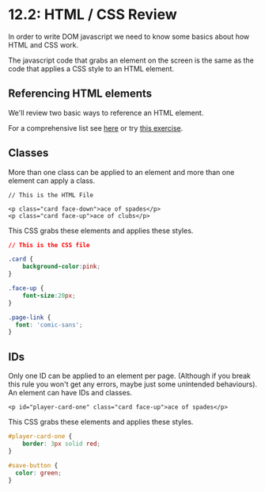 # 12.2: HTML / CSS Review

In order to write DOM javascript we need to know some basics about how HTML and CSS work.

The javascript code that grabs an element on the screen is the same as the code that applies a CSS style to an HTML element.

## Referencing HTML elements

We'll review two basic ways to reference an HTML element.

For a comprehensive list see [here](https://www.w3schools.com/cssref/css_selectors.asp) or try [this exercise](https://flukeout.github.io/).

## Classes

More than one class can be applied to an element and more than one element can apply a class.

```markup
// This is the HTML File

<p class="card face-down">ace of spades</p>
<p class="card face-up">ace of clubs</p>
```

This CSS grabs these elements and applies these styles.

```css
// This is the CSS file

.card {
    background-color:pink;
}

.face-up {
    font-size:20px;
}

.page-link {
  font: 'comic-sans';
}
```

## IDs

Only one ID can be applied to an element per page. \(Although if you break this rule you won't get any errors, maybe just some unintended behaviours\). An element can have IDs and classes.

```markup
<p id="player-card-one" class="card face-up">ace of spades</p>
```

This CSS grabs these elements and applies these styles.

```css
#player-card-one {
    border: 3px solid red;
}

#save-button {
  color: green;
}
```

